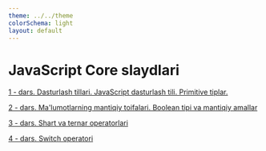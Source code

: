 ```yaml
---
theme: ../../theme
colorSchema: light
layout: default
---
```


# JavaScript Core slaydlari

<a href="/lesson-1">1 - dars. Dasturlash tillari. JavaScript dasturlash tili. Primitive tiplar.</a>

<a href="/lesson-2">2 - dars. Ma'lumotlarning mantiqiy toifalari. Boolean tipi va mantiqiy amallar</a>

<a href="/lesson-3">3 - dars. Shart va ternar operatorlari</a>

<a href="/lesson-4">4 - dars. Switch operatori</a>

